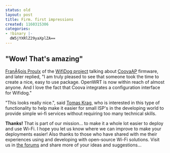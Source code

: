 ```yaml
---
status: old
layout: post
title: Firm. first impressions
created: 1160315306
categories:
- !binary |-
  dW5jYXRlZ29yaXplZA==
---
```

"Wow! That's amazing"
--------------------

<a href="http://listes.ilesansfil.org/pipermail/wifidog/2006-October/003394.html">FranÃ§ois Proulx</a> of the <a href="http://dev.wifidog.org/">WifiDog project</a> talking about <a href="/CoovaAP">CoovaAP</a> firmware, and later replied, "I am truly pleased to see that someone took the time to create a nice, easy to use package. OpenWRT is now within reach of almost anyone. And I love the fact that Coova integrates a configuration interface for Wifidog."

"This looks really nice.", said <a href="http://wire.less.dk/">Tomas Krag</a>, who is interested in this type of functionality to help make it easier for small ISP's in the developing world to provide simple wi-fi services without requiring too many technical skills.

<strong> Thanks!</strong> That is part of our mission... to make it a whole lot easier to deploy and use Wi-Fi. I hope you let us know where we can improve to make your deployments easier! Also thanks to those who have shared with me their experiences using and developing with open-source Wi-Fi solutions. Visit us in <a href="/forum/">the forums</a> and share more of your ideas and suggestions...
